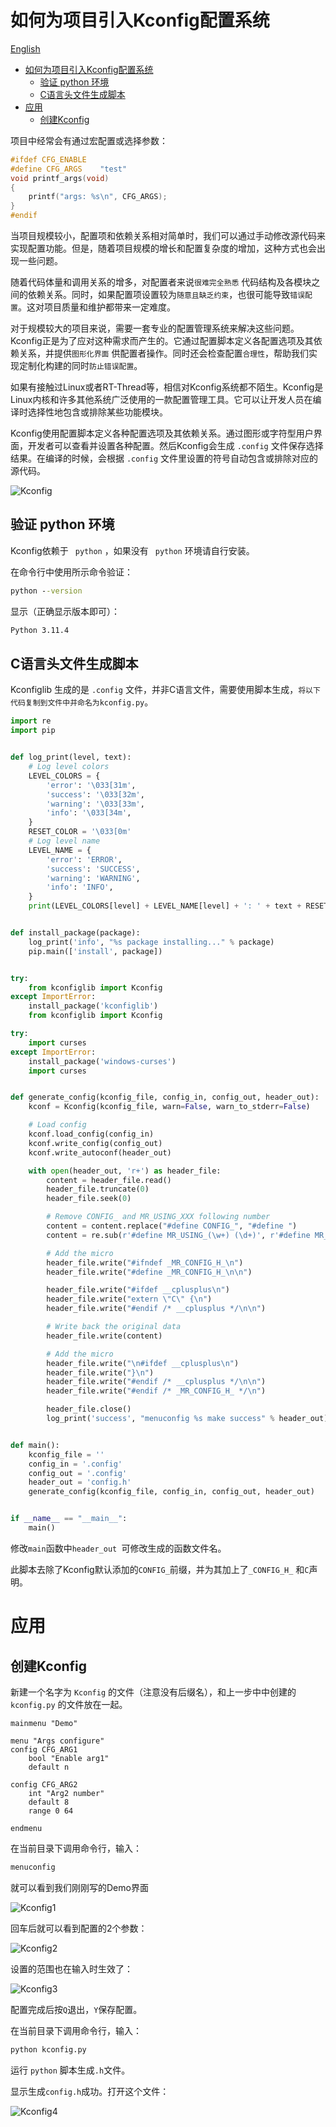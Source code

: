 # 如何为项目引入Kconfig配置系统

[English](introduce_Kconfig_EN.md)

<!-- TOC -->
* [如何为项目引入Kconfig配置系统](#如何为项目引入kconfig配置系统)
  * [验证 python 环境](#验证-python-环境)
  * [C语言头文件生成脚本](#c语言头文件生成脚本)
* [应用](#应用)
  * [创建Kconfig](#创建kconfig)
<!-- TOC -->

项目中经常会有通过宏配置或选择参数：

```c
#ifdef CFG_ENABLE
#define CFG_ARGS    "test"
void printf_args(void)
{
    printf("args: %s\n", CFG_ARGS);
}
#endif
```

当项目规模较小，配置项和依赖关系相对简单时，我们可以通过手动修改源代码来实现配置功能。但是，随着项目规模的增长和配置复杂度的增加，这种方式也会出现一些问题。

随着代码体量和调用关系的增多，对配置者来说`很难完全熟悉`
代码结构及各模块之间的依赖关系。同时，如果配置项设置较为`随意且缺乏约束`，也很可能导致`错误配置`。这对项目质量和维护都带来一定难度。

对于规模较大的项目来说，需要一套专业的配置管理系统来解决这些问题。Kconfig正是为了应对这种需求而产生的。它通过配置脚本定义各配置选项及其依赖关系，并提供`图形化界面`
供配置者操作。同时还会检查配置`合理性`，帮助我们实现定制化构建的同时`防止错误配置`。

如果有接触过Linux或者RT-Thread等，相信对Kconfig系统都不陌生。Kconfig是Linux内核和许多其他系统广泛使用的一款配置管理工具。它可以让开发人员在编译时选择性地包含或排除某些功能模块。

Kconfig使用配置脚本定义各种配置选项及其依赖关系。通过图形或字符型用户界面，开发者可以查看并设置各种配置。然后Kconfig会生成 `.config`
文件保存选择结果。在编译的时候，会根据 `.config` 文件里设置的符号自动包含或排除对应的源代码。

![Kconfig](../picture/Kconfig/Kconfig.png)

## 验证 python 环境

Kconfig依赖于 ` python` ，如果没有 ` python` 环境请自行安装。

在命令行中使用所示命令验证：

```cmd
python --version
```

显示（正确显示版本即可）：

```cmd
Python 3.11.4
```

## C语言头文件生成脚本

Kconfiglib 生成的是 `.config` 文件，并非C语言文件，需要使用脚本生成，`将以下代码复制到文件中并命名为kconfig.py`。

```python
import re
import pip


def log_print(level, text):
    # Log level colors
    LEVEL_COLORS = {
        'error': '\033[31m',
        'success': '\033[32m',
        'warning': '\033[33m',
        'info': '\033[34m',
    }
    RESET_COLOR = '\033[0m'
    # Log level name
    LEVEL_NAME = {
        'error': 'ERROR',
        'success': 'SUCCESS',
        'warning': 'WARNING',
        'info': 'INFO',
    }
    print(LEVEL_COLORS[level] + LEVEL_NAME[level] + ': ' + text + RESET_COLOR)


def install_package(package):
    log_print('info', "%s package installing..." % package)
    pip.main(['install', package])


try:
    from kconfiglib import Kconfig
except ImportError:
    install_package('kconfiglib')
    from kconfiglib import Kconfig

try:
    import curses
except ImportError:
    install_package('windows-curses')
    import curses


def generate_config(kconfig_file, config_in, config_out, header_out):
    kconf = Kconfig(kconfig_file, warn=False, warn_to_stderr=False)

    # Load config
    kconf.load_config(config_in)
    kconf.write_config(config_out)
    kconf.write_autoconf(header_out)

    with open(header_out, 'r+') as header_file:
        content = header_file.read()
        header_file.truncate(0)
        header_file.seek(0)

        # Remove CONFIG_ and MR_USING_XXX following number
        content = content.replace("#define CONFIG_", "#define ")
        content = re.sub(r'#define MR_USING_(\w+) (\d+)', r'#define MR_USING_\1', content)

        # Add the micro
        header_file.write("#ifndef _MR_CONFIG_H_\n")
        header_file.write("#define _MR_CONFIG_H_\n\n")

        header_file.write("#ifdef __cplusplus\n")
        header_file.write("extern \"C\" {\n")
        header_file.write("#endif /* __cplusplus */\n\n")

        # Write back the original data
        header_file.write(content)

        # Add the micro
        header_file.write("\n#ifdef __cplusplus\n")
        header_file.write("}\n")
        header_file.write("#endif /* __cplusplus */\n\n")
        header_file.write("#endif /* _MR_CONFIG_H_ */\n")

        header_file.close()
        log_print('success', "menuconfig %s make success" % header_out)


def main():
    kconfig_file = ''
    config_in = '.config'
    config_out = '.config'
    header_out = 'config.h'
    generate_config(kconfig_file, config_in, config_out, header_out)


if __name__ == "__main__":
    main()
```

修改`main`函数中`header_out `可修改生成的函数文件名。

此脚本去除了Kconfig默认添加的`CONFIG_`前缀，并为其加上了`_CONFIG_H_` 和`C`声明。

# 应用

## 创建Kconfig

新建一个名字为 `Kconfig` 的文件（注意没有后缀名），和上一步中中创建的 `kconfig.py` 的文件放在一起。

```Kconfig
mainmenu "Demo"

menu "Args configure"
config CFG_ARG1
    bool "Enable arg1"
    default n

config CFG_ARG2
	int "Arg2 number"
	default 8
	range 0 64

endmenu
```

在当前目录下调用命令行，输入：

```cmd
menuconfig
```

就可以看到我们刚刚写的Demo界面

![Kconfig1](../picture/Kconfig/Kconfig1.png)

回车后就可以看到配置的2个参数：

![Kconfig2](../picture/Kconfig/Kconfig2.png)

设置的范围也在输入时生效了：

![Kconfig3](../picture/Kconfig/Kconfig3.png)

配置完成后按`Q`退出，`Y`保存配置。

在当前目录下调用命令行，输入：

```cmd
python kconfig.py
```

运行 `python` 脚本生成`.h`文件。

显示生成`config.h`成功。打开这个文件：

![Kconfig4](../picture/Kconfig/Kconfig4.png)
